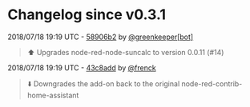 # Changelog since v0.3.1

2018/07/18 19:19 UTC - [58906b2](https://github.com/hassio-addons/addon-node-red/commit/58906b236993377d728a97aec097cb4777f16a4e) by [@greenkeeper[bot]](https://github.com/apps/greenkeeper)
> :arrow_up: Upgrades node-red-node-suncalc to version 0.0.11 (#14) 

2018/07/18 19:19 UTC - [43c8add](https://github.com/hassio-addons/addon-node-red/commit/43c8adda9338f79f0e5829bc2a4d630b434855eb) by [@frenck](https://github.com/frenck)
> :arrow_down: Downgrades the add-on back to the original node-red-contrib-home-assistant 

